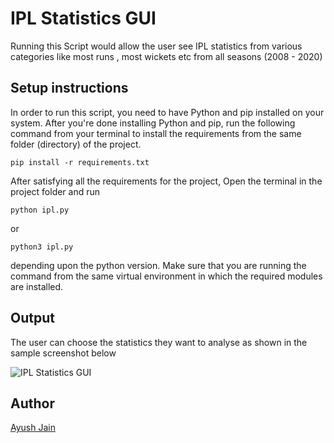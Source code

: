 # IPL Statistics GUI

Running this Script would allow the user see IPL statistics from various categories like most runs , most wickets etc from all seasons (2008 - 2020)

## Setup instructions

In order to run this script, you need to have Python and pip installed on your system. After you're done installing Python and pip, run the following command from your terminal to install the requirements from the same folder (directory) of the project.

```
pip install -r requirements.txt
```

After satisfying all the requirements for the project, Open the terminal in the project folder and run

```
python ipl.py
```

or

```
python3 ipl.py
```

depending upon the python version. Make sure that you are running the command from the same virtual environment in which the required modules are installed.

## Output

The user can choose the statistics they want to analyse as shown in the sample screenshot below

![IPL Statistics GUI](https://i.postimg.cc/nLdgKhWQ/ipl-stats.png)

## Author

[Ayush Jain](https://github.com/Ayushjain2205)
